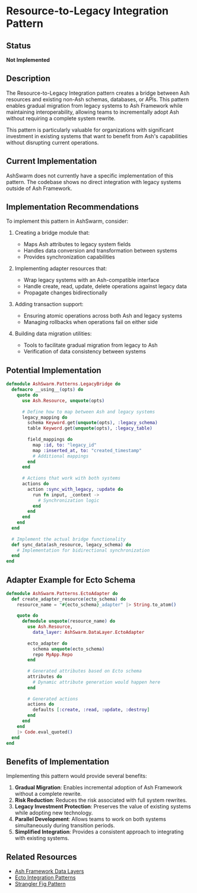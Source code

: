 # Resource-to-Legacy Integration Pattern

## Status
**Not Implemented**

## Description
The Resource-to-Legacy Integration pattern creates a bridge between Ash resources and existing non-Ash schemas, databases, or APIs. This pattern enables gradual migration from legacy systems to Ash Framework while maintaining interoperability, allowing teams to incrementally adopt Ash without requiring a complete system rewrite.

This pattern is particularly valuable for organizations with significant investment in existing systems that want to benefit from Ash's capabilities without disrupting current operations.

## Current Implementation
AshSwarm does not currently have a specific implementation of this pattern. The codebase shows no direct integration with legacy systems outside of Ash Framework.

## Implementation Recommendations
To implement this pattern in AshSwarm, consider:

1. Creating a bridge module that:
   - Maps Ash attributes to legacy system fields
   - Handles data conversion and transformation between systems
   - Provides synchronization capabilities

2. Implementing adapter resources that:
   - Wrap legacy systems with an Ash-compatible interface
   - Handle create, read, update, delete operations against legacy data
   - Propagate changes bidirectionally

3. Adding transaction support:
   - Ensuring atomic operations across both Ash and legacy systems
   - Managing rollbacks when operations fail on either side

4. Building data migration utilities:
   - Tools to facilitate gradual migration from legacy to Ash
   - Verification of data consistency between systems

## Potential Implementation

```elixir
defmodule AshSwarm.Patterns.LegacyBridge do
  defmacro __using__(opts) do
    quote do
      use Ash.Resource, unquote(opts)
      
      # Define how to map between Ash and legacy systems
      legacy_mapping do
        schema Keyword.get(unquote(opts), :legacy_schema)
        table Keyword.get(unquote(opts), :legacy_table)
        
        field_mappings do
          map :id, to: "legacy_id"
          map :inserted_at, to: "created_timestamp"
          # Additional mappings
        end
      end
      
      # Actions that work with both systems
      actions do
        action :sync_with_legacy, :update do
          run fn input, _context ->
            # Synchronization logic
          end
        end
      end
    end
  end
  
  # Implement the actual bridge functionality
  def sync_data(ash_resource, legacy_schema) do
    # Implementation for bidirectional synchronization
  end
end
```

## Adapter Example for Ecto Schema

```elixir
defmodule AshSwarm.Patterns.EctoAdapter do
  def create_adapter_resource(ecto_schema) do
    resource_name = "#{ecto_schema}_adapter" |> String.to_atom()
    
    quote do
      defmodule unquote(resource_name) do
        use Ash.Resource,
          data_layer: AshSwarm.DataLayer.EctoAdapter
        
        ecto_adapter do
          schema unquote(ecto_schema)
          repo MyApp.Repo
        end
        
        # Generated attributes based on Ecto schema
        attributes do
          # Dynamic attribute generation would happen here
        end
        
        # Generated actions
        actions do
          defaults [:create, :read, :update, :destroy]
        end
      end
    end
    |> Code.eval_quoted()
  end
end
```

## Benefits of Implementation
Implementing this pattern would provide several benefits:

1. **Gradual Migration**: Enables incremental adoption of Ash Framework without a complete rewrite.
2. **Risk Reduction**: Reduces the risk associated with full system rewrites.
3. **Legacy Investment Protection**: Preserves the value of existing systems while adopting new technology.
4. **Parallel Development**: Allows teams to work on both systems simultaneously during transition periods.
5. **Simplified Integration**: Provides a consistent approach to integrating with existing systems.

## Related Resources
- [Ash Framework Data Layers](https://hexdocs.pm/ash/data-layers.html)
- [Ecto Integration Patterns](https://hexdocs.pm/ecto/Ecto.html)
- [Strangler Fig Pattern](https://martinfowler.com/bliki/StranglerFigApplication.html) 